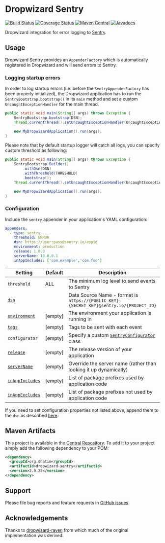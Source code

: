 # Dropwizard Sentry

[![Build Status](https://github.com/dhatim/dropwizard-sentry/workflows/build/badge.svg)](https://github.com/dhatim/dropwizard-sentry/actions)
[![Coverage Status](https://coveralls.io/repos/github/dhatim/dropwizard-sentry/badge.svg?branch=master)](https://coveralls.io/github/dhatim/dropwizard-sentry?branch=master)
[![Maven Central](https://maven-badges.herokuapp.com/maven-central/org.dhatim/dropwizard-sentry/badge.svg)](https://maven-badges.herokuapp.com/maven-central/org.dhatim/dropwizard-sentry)
[![Javadocs](https://www.javadoc.io/badge/org.dhatim/dropwizard-sentry.svg)](https://www.javadoc.io/doc/org.dhatim/dropwizard-sentry)

Dropwizard integration for error logging to [Sentry](https://sentry.io).

## Usage

Dropwizard Sentry provides an `AppenderFactory` which is automatically registered in Dropwizard and will send errors to Sentry.

### Logging startup errors

In order to log startup errors (i.e. before the `SentryAppenderFactory` has been properly initialized), the Dropwizard application has to run the `SentryBootstrap.bootstrap()` in its `main` method and set a custom `UncaughtExceptionHandler` for the main thread.

```java
public static void main(String[] args) throws Exception {
    SentryBootstrap.bootstrap(DSN);
    Thread.currentThread().setUncaughtExceptionHandler(UncaughtExceptionHandlers.systemExit());

    new MyDropwizardApplication().run(args);
}
```

Please note that by default startup logger will catch all logs, you can specify custom threshold as following:

```java
public static void main(String[] args) throws Exception {
    SentryBootstrap.Builder()
        .withDsn(DSN)
        .withThreshold(THRESHOLD)
        .bootstrap();
    Thread.currentThread().setUncaughtExceptionHandler(UncaughtExceptionHandlers.systemExit());

    new MyDropwizardApplication().run(args);
}
```

### Configuration

Include the `sentry` appender in your application's YAML configuration:

```yaml
appenders:
  - type: sentry
    threshold: ERROR
    dsn: https://user:pass@sentry.io/appid
    environment: production
    release: 1.0.0
    serverName: 10.0.0.1
    inAppIncludes: ['com.example','com.foo']
```

| Setting | Default | Description | Example Value |
|---|---|---|---|
| `threshold` | ALL | The minimum log level to send events to Sentry | `ERROR` |
| [`dsn`](https://docs.sentry.io/platforms/java/configuration/#setting-the-dsn) |   | Data Source Name - format is `https://{PUBLIC_KEY}:{SECRET_KEY}@sentry.io/{PROJECT_ID}` | `https://foo:bar@sentry.io/12345` |
| [`environment`](https://docs.sentry.io/platforms/java/configuration/#environment) | [empty] | The environment your application is running in |  `production` |
| [`tags`](https://docs.sentry.io/platforms/java/configuration/#tags) | [empty] | Tags to be sent with each event | `tag1:value1,tag2,value2` |
| `configurator` | [empty] | Specify a custom [`SentryConfigurator`](https://github.com/dhatim/dropwizard-sentry/blob/master/src/main/java/org/dhatim/dropwizard/sentry/SentryConfigurator.java) class | `com.example.MySentryConfigurator` |
| [`release`](https://docs.sentry.io/platforms/java/configuration/#release) | [empty] | The release version of your application | `1.0.0` |
| [`serverName`](https://docs.sentry.io/platforms/java/configuration/#server-name) | [empty] | Override the server name (rather than looking it up dynamically) | `10.0.0.1` |
| [`inAppIncludes`](https://docs.sentry.io/platforms/java/configuration/#in-app-includes) | [empty] | List of package prefixes used by application code | `['com.example','com.foo']` |
| [`inAppExcludes`](https://docs.sentry.io/platforms/java/configuration/#in-app-excludes) | [empty] | List of package prefixes not used by application code | `['com.thirdparty','com.anotherthirdparty']` |

If you need to set configuration properties not listed above, append them to the `dsn` as described [here](https://docs.sentry.io/clients/java/config/#configuration-via-the-dsn).

## Maven Artifacts

This project is available in the [Central Repository](http://search.maven.org/#search%7Cgav%7C1%7Cg%3A%22org.dhatim%22%20AND%20a%3A%22dropwizard-sentry%22). To add it to your project simply add the following dependency to your POM:

```xml
<dependency>
  <groupId>org.dhatim</groupId>
  <artifactId>dropwizard-sentry</artifactId>
  <version>2.0.25</version>
</dependency>
```

## Support

Please file bug reports and feature requests in [GitHub issues](https://github.com/dhatim/dropwizard-sentry/issues).

## Acknowledgements

Thanks to [dropwizard-raven](https://github.com/tradier/dropwizard-raven) from which much of the original implementation was derived.

